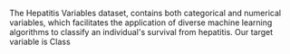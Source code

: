 The Hepatitis Variables dataset, contains both categorical and numerical variables, which facilitates the application of diverse machine learning algorithms to classify an individual's survival from hepatitis.
Our target variable is Class
